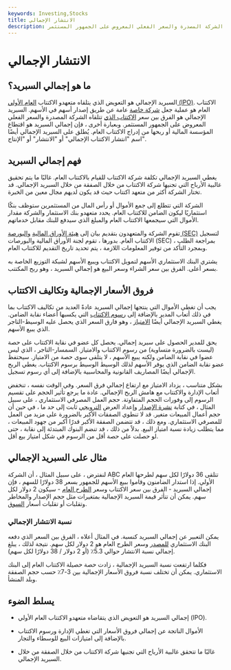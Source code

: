 ```yaml
---
keywords: Investing,Stocks
title: الانتشار الإجمالي
description: السبريد الإجمالي هو الفرق بين سعر الاكتتاب الذي تتلقاه الشركة المصدرة والسعر الفعلي المعروض على الجمهور المستثمر.
---
```


# الانتشار الإجمالي
## ما هو إجمالي السبريد؟

السبريد الإجمالي هو التعويض الذي يتلقاه متعهدو الاكتتاب [العام الأولي (IPO)](/ipo). الاكتتاب العام هو عملية جعل [شركة خاصة](/privatecompany) عامة عن طريق إصدار أسهم في الأسهم. السبريد الإجمالي هو الفرق بين سعر [الاكتتاب الذي](/underwriting) تتلقاه الشركة المصدرة والسعر الفعلي المعروض على الجمهور المستثمر. وبعبارة أخرى ، فإن إجمالي السبريد هو اقتطاع المؤسسة المالية أو ربحها من إدراج الاكتتاب العام. يُطلق على السبريد الإجمالي أيضًا اسم "انتشار الاكتتاب الإجمالي" أو "الانتشار" أو "الإنتاج".

## فهم إجمالي السبريد

يغطي السبريد الإجمالي تكلفة شركة الاكتتاب للقيام بالاكتتاب العام. غالبًا ما يتم تحقيق غالبية الأرباح التي تجنيها شركة الاكتتاب من خلال الصفقة من خلال السبريد الإجمالي. قد تختار الشركة أكثر من متعهد اكتتاب حيث قد يكون لديهم مجال معين من الخبرة.

الشركة التي تتطلع إلى جمع الأموال أو رأس المال من المستثمرين ستوظف بنكًا استثماريًا ليكون الضامن للاكتتاب العام. يحدد متعهدو بنك الاستثمار والشركة مقدار الأموال التي سيجمعها الاكتتاب العام والمبلغ الذي سيدفع للبنك مقابل خدماتهم.

تقوم الشركة والمتعهدون بتقديم بيان إلى [هيئة الأوراق المالية](/sec) [والبورصة (SEC)](/sec) لتسجيل الاكتتاب العام. بدورها ، تقوم لجنة الأوراق المالية والبورصات (SEC) بمراجعة الطلب ، وبمجرد التأكد من توفير المعلومات اللازمة ، يتم تحديد تاريخ التقديم للاكتتاب العام.

يشتري البنك الاستثماري الأسهم لتمويل الاكتتاب ويبيع الأسهم لشبكة التوزيع الخاصة به بسعر أعلى. الفرق بين سعر الشراء وسعر البيع هو إجمالي السبريد ، وهو ربح المكتتب.

## فروق الأسعار الإجمالية وتكاليف الاكتتاب

يجب أن تغطي الأموال التي ينتجها إجمالي السبريد عادةً العديد من تكاليف الاكتتاب بما في ذلك أتعاب المدير بالإضافة إلى [رسوم الاكتتاب](/underwriting-fees) التي يكسبها أعضاء نقابة الضامن. يغطي السبريد الإجمالي أيضًا [الامتياز](/concession) ، وهو فارق السعر الذي يحصل عليه الوسيط-التاجر الذي يبيع الأسهم.

يحق للمدير الحصول على سبريد إجمالي. يحصل كل عضو في نقابة الاكتتاب على حصة (ليست بالضرورة متساوية) من رسوم الاكتتاب والامتياز. السمسار-التاجر ، الذي ليس عضوا في نقابة الضامن ولكنه يبيع الأسهم ، لا يتلقى سوى حصة من الامتياز. سيحتفظ عضو نقابة الضامن الذي يوفر الأسهم لذلك الوسيط الوسيط برسوم الاكتتاب. يغطي الربح الإجمالي أيضًا المصاريف القانونية والمحاسبية بالإضافة إلى أي رسوم تسجيل.

بشكل متناسب ، يزداد الامتياز مع ارتفاع إجمالي فرق السعر. وفي الوقت نفسه ، تنخفض أتعاب الإدارة والاكتتاب مع هامش الربح الإجمالي. عادة ما يرجع تأثير الحجم على تقسيم الرسوم إلى وفورات الحجم المتفاوتة. حجم العمل المصرفي الاستثماري ، على سبيل المثال ، في كتابة [نشرة الإصدار](/prospectus) وإعداد العرض [الترويجي](/roadshow) ثابت إلى حد ما ، في حين أن حجم أعمال المبيعات متغير. قد لا تنطوي الصفقات الأكبر بالضرورة على مزيد من العمل للمصرفي الاستثماري. ومع ذلك ، قد تتضمن الصفقة الأكبر قدرًا أكبر من جهود المبيعات ، مما يتطلب زيادة نسبة امتياز البيع. بدلاً من ذلك ، قد تنضم البنوك المبتدئة إلى نقابة ، حتى لو حصلت على حصة أقل من الرسوم في شكل امتياز بيع أقل.

## مثال على السبريد الإجمالي

لنفترض ، على سبيل المثال ، أن الشركة ABC تتلقى 36 دولارًا لكل سهم لطرحها العام الأولي. إذا استدار الضامنون وقاموا ببيع الأسهم للجمهور بسعر 38 دولارًا للسهم ، فإن إجمالي السبريد - الفرق بين سعر الاكتتاب وسعر [الطرح العام](/publicofferingprice) - سيكون 2 دولار لكل سهم. يمكن أن تتأثر قيمة السبريد الإجمالية بمتغيرات مثل حجم الإصدار والمخاطر وتقلبات أو تقلبات أسعار [السوق](/volatility).

### نسبة الانتشار الإجمالي

يمكن التعبير عن إجمالي السبريد كنسبة. في المثال أعلاه ، الفرق بين السعر الذي دفعه البنك الاستثماري [للمصدر](/issuer) وسعر الطرح العام هو 2 دولار لكل سهم. نتيجة لذلك ، يبلغ إجمالي نسبة الانتشار حوالي 5.3٪ (أو 2 دولار / 38 دولارًا لكل سهم).

فكلما ارتفعت نسبة السبريد الإجمالية ، زادت حصة حصيلة الاكتتاب العام إلى البنك الاستثماري. يمكن أن تختلف نسبة فروق الأسعار الإجمالية بين 3-7٪ حسب حجم الصفقة وبلد المنشأ.

## يسلط الضوء

- إجمالي السبريد هو التعويض الذي يتقاضاه متعهدو الاكتتاب العام الأولي (IPO).

- الأموال الناتجة عن إجمالي فروق الأسعار التي تغطي الإدارة ورسوم الاكتتاب بالإضافة إلى امتيازات البيع للوسطاء والتجار.

- غالبًا ما تتحقق غالبية الأرباح التي تجنيها شركة الاكتتاب من خلال الصفقة من خلال السبريد الإجمالي.

